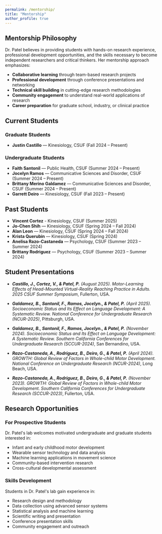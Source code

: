 ```yaml
---
permalink: /mentorship/
title: "Mentorship"
author_profile: true
---
```

## Mentorship Philosophy
Dr. Patel believes in providing students with hands-on research experience, professional development opportunities, and the skills necessary to become independent researchers and critical thinkers. Her mentorship approach emphasizes:

- **Collaborative learning** through team-based research projects
- **Professional development** through conference presentations and networking
- **Technical skill building** in cutting-edge research methodologies
- **Community engagement** to understand real-world applications of research
- **Career preparation** for graduate school, industry, or clinical practice

## Current Students

### Graduate Students

- **Justin Castillo** — Kinesiology, CSUF (Fall 2024 – Present)

### Undergraduate Students

- **Faith Santonil** — Public Health, CSUF (Summer 2024 – Present)
- **Jocelyn Ramos** — Communicative Sciences and Disorder, CSUF (Summer 2024 – Present)
- **Brittany Merino Galdamez** — Communicative Sciences and Disorder, CSUF (Summer 2024 – Present)
- **Garrett Deiro** — Kinesiology, CSUF (Fall 2023 – Present)

## Past Students

- **Vincent Cortez** - Kinesiology, CSUF (Summer 2025)
- **Jo-Chen Shih** — Kinesiology, CSUF (Spring 2024 – Fall 2024)
- **Alan Leon** — Kinesiology, CSUF (Spring 2024 – Fall 2024)
- **Krista Querubin** — Kinesiology, CSUF (Spring 2024)
- **Anelisa Razo-Castaneda** — Psychology, CSUF (Summer 2023 – Summer 2024)
- **Brittany Rodriguez** — Psychology, CSUF (Summer 2023 – Summer 2024)

## Student Presentations

- ***Castillo, J., Cortez, V., & Patel, P.** (August 2025). Motor-Learning Effects of Head-Mounted Virtual-Reality Reaching Practice in Adults. 2025 CSUF Summer Symposium*, Fullerton, USA.

- ***Galdamez, B., Santonil, F., Ramos, Jocelyn., & Patel, P.** (April 2025). Socioeconomic Status and Its Effect on Language Development: A Systematic Review. National Conference for Undergraduate Research (NCUR-2025)*, Pittsburgh, USA.

- ***Galdamez, B., Santonil, F., Ramos, Jocelyn., & Patel, P.** (November 2024). Socioeconomic Status and Its Effect on Language Development: A Systematic Review. Southern California Conferences for Undergraduate Research (SCCUR-2024)*, San Bernandino, USA.

- ***Razo-Castaneda, A., Rodriguez, B., Deiro, G., & Patel, P.** (April 2024). GROWTH: Global Review of Factors in Whole-child Motor Development. National Conference on Undergraduate Research (NCUR-2024)*, Long Beach, USA.

- ***Razo-Castaneda, A., Rodriguez, B., Deiro, G., & Patel, P.** (November 2023). GROWTH: Global Review of Factors in Whole-child Motor Development. Southern California Conferences for Undergraduate Research (SCCUR-2023)*, Fullerton, USA.

## Research Opportunities

### For Prospective Students

Dr. Patel's lab welcomes motivated undergraduate and graduate students interested in:

- Infant and early childhood motor development
- Wearable sensor technology and data analysis
- Machine learning applications in movement science
- Community-based intervention research
- Cross-cultural developmental assessment

### Skills Development

Students in Dr. Patel's lab gain experience in:
- Research design and methodology
- Data collection using advanced sensor systems
- Statistical analysis and machine learning
- Scientific writing and presentation
- Conference presentation skills
- Community engagement and outreach
